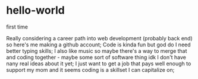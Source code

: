 # hello-world
first time

Really considering a career path into web development (probably back end) so here's me making a github account;
Code is kinda fun but god do I need better typing skills;
I also like music so maybe there's a way to merge that and coding together - maybe some sort of software thing idk I don't have nany real ideas about it yet;
I just want to get a job that pays well enough to support my mom and it seems coding is a skillset I can capitalize on;
